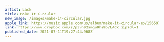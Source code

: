 ```yaml
---
artist: Lack
title: Make It Circular
new_image: /images/make-it-circular.jpg
apple_link: https://music.apple.com/us/album/make-it-circular-ep/1565972189
link: https://www.dropbox.com/s/p3vh02amgu9he9b/LACK.zip?dl=1
published_date: 2021-07-11T19:27:44.968Z
---
```

